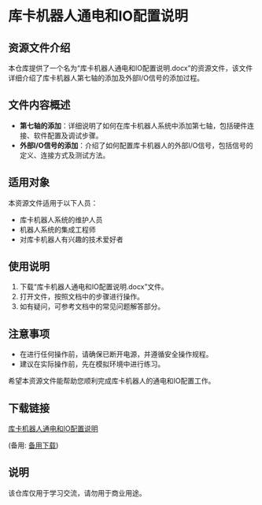# 库卡机器人通电和IO配置说明

## 资源文件介绍

本仓库提供了一个名为“库卡机器人通电和IO配置说明.docx”的资源文件，该文件详细介绍了库卡机器人第七轴的添加及外部I/O信号的添加过程。

## 文件内容概述

- **第七轴的添加**：详细说明了如何在库卡机器人系统中添加第七轴，包括硬件连接、软件配置及调试步骤。
- **外部I/O信号的添加**：介绍了如何配置库卡机器人的外部I/O信号，包括信号的定义、连接方式及测试方法。

## 适用对象

本资源文件适用于以下人员：

- 库卡机器人系统的维护人员
- 机器人系统的集成工程师
- 对库卡机器人有兴趣的技术爱好者

## 使用说明

1. 下载“库卡机器人通电和IO配置说明.docx”文件。
2. 打开文件，按照文档中的步骤进行操作。
3. 如有疑问，可参考文档中的常见问题解答部分。

## 注意事项

- 在进行任何操作前，请确保已断开电源，并遵循安全操作规程。
- 建议在实际操作前，先在模拟环境中进行练习。

希望本资源文件能帮助您顺利完成库卡机器人的通电和IO配置工作。

## 下载链接
[库卡机器人通电和IO配置说明](https://pan.quark.cn/s/a96c9a3f1260) 

(备用: [备用下载](https://pan.baidu.com/s/1Q-7DmbosYtEss33lyQ7kJw?pwd=1234))

## 说明

该仓库仅用于学习交流，请勿用于商业用途。
